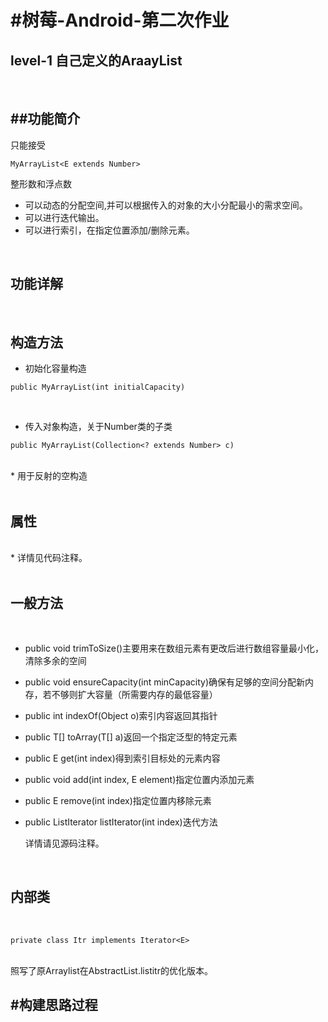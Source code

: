 #树莓-Android-第二次作业
=====================
level-1 自己定义的AraayList
-------------------------
<br>

##功能简介
---------

只能接受
```
MyArrayList<E extends Number>
```
整形数和浮点数<br>
* 可以动态的分配空间,并可以根据传入的对象的大小分配最小的需求空间。<br>
* 可以进行迭代输出。<br>
* 可以进行索引，在指定位置添加/删除元素。<br>
<br>

功能详解
---------

<br>

构造方法
-------

* 初始化容量构造<br>


```
public MyArrayList(int initialCapacity)
```
<br>

* 传入对象构造，关于Number类的子类
```
public MyArrayList(Collection<? extends Number> c)
```
<br>
* 用于反射的空构造<br>
<br>

属性
--------

<br>
*     详情见代码注释。<br>
<br>

一般方法
--------

<br>

* public void trimToSize()主要用来在数组元素有更改后进行数组容量最小化，清除多余的空间<br>
* public void ensureCapacity(int minCapacity)确保有足够的空间分配新内存，若不够则扩大容量（所需要内存的最低容量）<br>
* public int indexOf(Object o)索引内容返回其指针<br>
* public <T> T[] toArray(T[] a)返回一个指定泛型的特定元素<br>
* public E get(int index)得到索引目标处的元素内容<br>
* public void add(int index, E element)指定位置内添加元素<br>
* public E remove(int index)指定位置内移除元素<br>
* public ListIterator<E> listIterator(int index)迭代方法<br>
  
  详情请见源码注释。<br>
<br>
  
  
内部类
------

  <br>
  
```
private class Itr implements Iterator<E>
```
<br>
照写了原Arraylist在AbstractList.listitr的优化版本。<br>

#构建思路过程
--------


